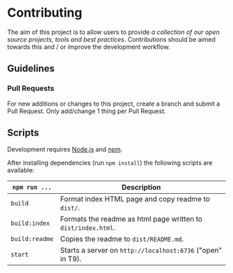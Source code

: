 # Contributing

The aim of this project is to allow users to provide *a collection of our open source projects, tools and best practices*.
Contributions should be aimed towards this and / or improve the development workflow.


## Guidelines

### Pull Requests

For new additions or changes to this project, create a branch and submit a Pull Request.
Only add/change 1 thing per Pull Request.


## Scripts

Development requires [Node.js](http://nodejs.org/) and [npm](https://npmjs.org/).

After installing dependencies (run `npm install`) the following scripts are available:

`npm run ...` | Description
---|---
`build` | Format index HTML page and copy readme to `dist/`.
`build:index` | Formats the readme as html page written to `dist/index.html`.
`build:readme` | Copies the readme to `dist/README.md`.
`start` | Starts a server on `http://localhost:6736` ("open" in T9).